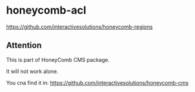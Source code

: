 # honeycomb-acl
https://github.com/interactivesolutions/honeycomb-regions

## Attention

This is part of HoneyComb CMS package.

It will not work alone.

You cna find it in:
https://github.com/interactivesolutions/honeycomb-cms
